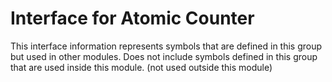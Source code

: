 
# Interface for Atomic Counter
This interface information represents symbols that are defined in this group but used in other modules.  Does not include symbols defined in this group that are used inside this module.
(not used outside this module)
